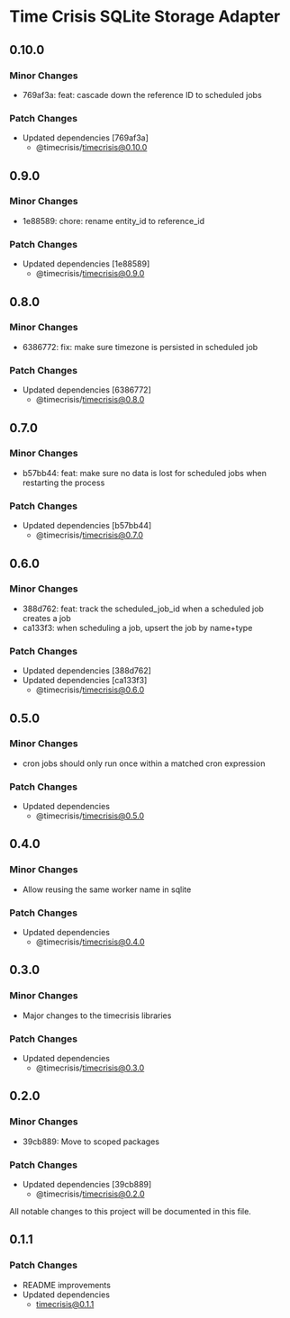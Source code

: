 # Time Crisis SQLite Storage Adapter

## 0.10.0

### Minor Changes

- 769af3a: feat: cascade down the reference ID to scheduled jobs

### Patch Changes

- Updated dependencies [769af3a]
  - @timecrisis/timecrisis@0.10.0

## 0.9.0

### Minor Changes

- 1e88589: chore: rename entity_id to reference_id

### Patch Changes

- Updated dependencies [1e88589]
  - @timecrisis/timecrisis@0.9.0

## 0.8.0

### Minor Changes

- 6386772: fix: make sure timezone is persisted in scheduled job

### Patch Changes

- Updated dependencies [6386772]
  - @timecrisis/timecrisis@0.8.0

## 0.7.0

### Minor Changes

- b57bb44: feat: make sure no data is lost for scheduled jobs when restarting the process

### Patch Changes

- Updated dependencies [b57bb44]
  - @timecrisis/timecrisis@0.7.0

## 0.6.0

### Minor Changes

- 388d762: feat: track the scheduled_job_id when a scheduled job creates a job
- ca133f3: when scheduling a job, upsert the job by name+type

### Patch Changes

- Updated dependencies [388d762]
- Updated dependencies [ca133f3]
  - @timecrisis/timecrisis@0.6.0

## 0.5.0

### Minor Changes

- cron jobs should only run once within a matched cron expression

### Patch Changes

- Updated dependencies
  - @timecrisis/timecrisis@0.5.0

## 0.4.0

### Minor Changes

- Allow reusing the same worker name in sqlite

### Patch Changes

- Updated dependencies
  - @timecrisis/timecrisis@0.4.0

## 0.3.0

### Minor Changes

- Major changes to the timecrisis libraries

### Patch Changes

- Updated dependencies
  - @timecrisis/timecrisis@0.3.0

## 0.2.0

### Minor Changes

- 39cb889: Move to scoped packages

### Patch Changes

- Updated dependencies [39cb889]
  - @timecrisis/timecrisis@0.2.0

All notable changes to this project will be documented in this file.

## 0.1.1

### Patch Changes

- README improvements
- Updated dependencies
  - timecrisis@0.1.1
